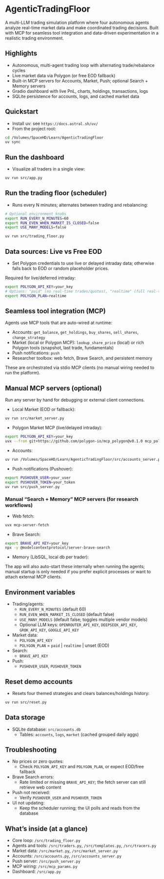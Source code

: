 # AgenticTradingFloor
A multi-LLM trading simulation platform where four autonomous agents analyze real-time market data and make coordinated trading decisions. Built with MCP for seamless tool integration and data-driven experimentation in a realistic trading environment.

## Highlights
- Autonomous, multi-agent trading loop with alternating trade/rebalance cycles
- Live market data via Polygon (or free EOD fallback)
- Built-in MCP servers for Accounts, Market, Push; optional Search + Memory servers
- Gradio dashboard with live PnL, charts, holdings, transactions, logs
- SQLite persistence for accounts, logs, and cached market data

## Quickstart
- Install uv: see `https://docs.astral.sh/uv/`
- From the project root:
```bash
cd /Volumes/SpaceHD/Learn/AgenticTradingFloor
uv sync
```

## Run the dashboard
- Visualize all traders in a single view:
```bash
uv run src/app.py
```

## Run the trading floor (scheduler)
- Runs every N minutes; alternates between trading and rebalancing:
```bash
# Optional environment knobs
export RUN_EVERY_N_MINUTES=60
export RUN_EVEN_WHEN_MARKET_IS_CLOSED=false
export USE_MANY_MODELS=false

uv run src/trading_floor.py
```

## Data sources: Live vs Free EOD
- Set Polygon credentials to use live or delayed intraday data; otherwise falls back to EOD or random placeholder prices.

Required for live/deferred intraday:
```bash
export POLYGON_API_KEY=your_key
# Options: "paid" (no real-time trades/quotes), "realtime" (full real-time), or leave unset for EOD
export POLYGON_PLAN=realtime
```

## Seamless tool integration (MCP)
Agents use MCP tools that are auto-wired at runtime:
- Accounts: `get_balance`, `get_holdings`, `buy_shares`, `sell_shares`, `change_strategy`
- Market (local or Polygon MCP): `lookup_share_price` (local) or rich Polygon tools (snapshot, last trade, fundamentals)
- Push notifications: `push`
- Researcher toolbox: web fetch, Brave Search, and persistent memory

These are orchestrated via stdio MCP clients (no manual wiring needed to run the platform).

## Manual MCP servers (optional)
Run any server by hand for debugging or external client connections.

- Local Market (EOD or fallback):
```bash
uv run src/market_server.py
```

- Polygon Market MCP (live/delayed intraday):
```bash
export POLYGON_API_KEY=your_key
uvx --from git+https://github.com/polygon-io/mcp_polygon@v0.1.0 mcp_polygon
```

- Accounts:
```bash
uv run /Volumes/SpaceHD/Learn/AgenticTradingFloor/src/accounts_server.py
```

- Push notifications (Pushover):
```bash
export PUSHOVER_USER=your_user
export PUSHOVER_TOKEN=your_token
uv run src/push_server.py
```

### Manual “Search + Memory” MCP servers (for research workflows)
- Web fetch:
```bash
uvx mcp-server-fetch
```

- Brave Search:
```bash
export BRAVE_API_KEY=your_key
npx -y @modelcontextprotocol/server-brave-search
```

- Memory (LibSQL, local db per trader):


The app will also auto-start these internally when running the agents; manual startup is only needed if you prefer explicit processes or want to attach external MCP clients.

## Environment variables
- Trading/agents:
  - `RUN_EVERY_N_MINUTES` (default 60)
  - `RUN_EVEN_WHEN_MARKET_IS_CLOSED` (default false)
  - `USE_MANY_MODELS` (default false; toggles multiple vendor models)
  - Optional LLM keys: `OPENROUTER_API_KEY`, `DEEPSEEK_API_KEY`, `GROK_API_KEY`, `GOOGLE_API_KEY`
- Market data:
  - `POLYGON_API_KEY`
  - `POLYGON_PLAN` = `paid` | `realtime` | unset (EOD)
- Search:
  - `BRAVE_API_KEY`
- Push:
  - `PUSHOVER_USER`, `PUSHOVER_TOKEN`

## Reset demo accounts
- Resets four themed strategies and clears balances/holdings history:
```bash
uv run src/reset.py
```

## Data storage
- SQLite database: `src/accounts.db`
  - Tables: `accounts`, `logs`, `market` (cached grouped daily aggs)

## Troubleshooting
- No prices or zero quotes:
  - Check `POLYGON_API_KEY` and `POLYGON_PLAN`, or expect EOD/free fallback
- Brave Search errors:
  - Rate limited or missing `BRAVE_API_KEY`; the fetch server can still retrieve web content
- Push not received:
  - Verify `PUSHOVER_USER` and `PUSHOVER_TOKEN`
- UI not updating:
  - Keep the scheduler running; the UI polls and reads from the database

## What’s inside (at a glance)
- Core loop: `/src/trading_floor.py`
- Agents and tools: `/src/traders.py`, `/src/templates.py`, `/src/tracers.py`
- Market data: `/src/market.py`, `/src/market_server.py`
- Accounts: `/src/accounts.py`, `/src/accounts_server.py`
- Push server: `/src/push_server.py`
- MCP wiring: `/src/mcp_params.py`
- Dashboard: `/src/app.py`